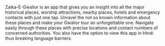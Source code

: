 Zaika-E-Gwalior is an app that gives you an insight into all the major historical places, worship attractions, nearby places, hotels and emergency contacts with just one tap. Unravel the not so known information about these places and make your Gwalior tour an unforgettable one. Navigate easily through these places with precise locations and contact numbers of concerned authorities. You also have the option to view this app in Hindi thus breaking language barriers.
